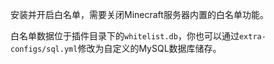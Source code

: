 安装并开启白名单，需要关闭Minecraft服务器内置的白名单功能。

白名单数据位于插件目录下的`whitelist.db`，你也可以通过`extra-configs/sql.yml`修改为自定义的MySQL数据库储存。